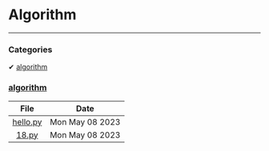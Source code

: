 # Algorithm
---

### Categories
✔ [algorithm](#algorithm)

### [algorithm](#algorithm)
| File | Date |
|:---:|:---:|
| [hello.py]("./algorithm/hello.py") | Mon May 08 2023 |
| [18.py]("./algorithm/18.py") | Mon May 08 2023 |

